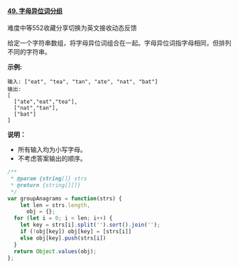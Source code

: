 #### [49. 字母异位词分组](https://leetcode-cn.com/problems/group-anagrams/)

难度中等552收藏分享切换为英文接收动态反馈

给定一个字符串数组，将字母异位词组合在一起。字母异位词指字母相同，但排列不同的字符串。

**示例:**

```
输入: ["eat", "tea", "tan", "ate", "nat", "bat"]
输出:
[
  ["ate","eat","tea"],
  ["nat","tan"],
  ["bat"]
]
```

**说明：**

- 所有输入均为小写字母。
- 不考虑答案输出的顺序。



```js
/**
 * @param {string[]} strs
 * @return {string[][]}
 */
var groupAnagrams = function(strs) {
	let len = strs.length,
      obj = {};
  for (let i = 0; i < len; i++) {
    let key = strs[i].split('').sort().join('');
    if (!obj[key]) obj[key] = [strs[i]] 
    else obj[key].push(strs[i])
  }
  return Object.values(obj);
};

```

